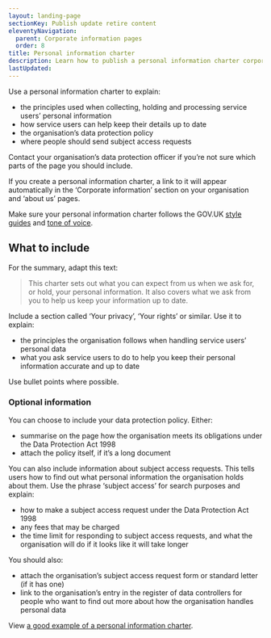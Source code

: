 ```yaml
---
layout: landing-page
sectionKey: Publish update retire content
eleventyNavigation:
  parent: Corporate information pages
  order: 8
title: Personal information charter
description: Learn how to publish a personal information charter corporate information page.
lastUpdated:
---
```


Use a personal information charter to explain:

* the principles used when collecting, holding and processing service users’ personal information
* how service users can help keep their details up to date
* the organisation’s data protection policy
* where people should send subject access requests

Contact your organisation’s data protection officer if you’re not sure which parts of the page you should include. 

If you create a personal information charter, a link to it will appear automatically in the ‘Corporate information’ section on your organisation and ‘about us’ pages.

Make sure your personal information charter follows the GOV.UK [style guides](https://guidance.publishing.service.gov.uk/writing-to-gov-uk-standards/style-guides/) and [tone of voice](https://guidance.publishing.service.gov.uk/writing-to-gov-uk-standards/tone-of-voice/). 

## What to include

For the summary, adapt this text:

> This charter sets out what you can expect from us when we ask for, or hold, your personal information. It also covers what we ask from you to help us keep your information up to date.

Include a section called ‘Your privacy’, ‘Your rights’ or similar. Use it to explain:

* the principles the organisation follows when handling service users’ personal data
* what you ask service users to do to help you keep their personal information accurate and up to date

Use bullet points where possible.

### Optional information

You can choose to include your data protection policy. Either: 

* summarise on the page how the organisation meets its obligations under the Data Protection Act 1998 
* attach the policy itself, if it’s a long document

You can also include information about subject access requests. This tells users how to find out what personal information the organisation holds about them. Use the phrase ‘subject access’ for search purposes and explain:

* how to make a subject access request under the Data Protection Act 1998
* any fees that may be charged
* the time limit for responding to subject access requests, and what the organisation will do if it looks like it will take longer

You should also:

* attach the organisation’s subject access request form or standard letter (if it has one)
* link to the organisation’s entry in the register of data controllers for people who want to find out more about how the organisation handles personal data

View [a good example of a personal information charter](https://www.gov.uk/government/organisations/charity-commission/about/personal-information-charter). 
